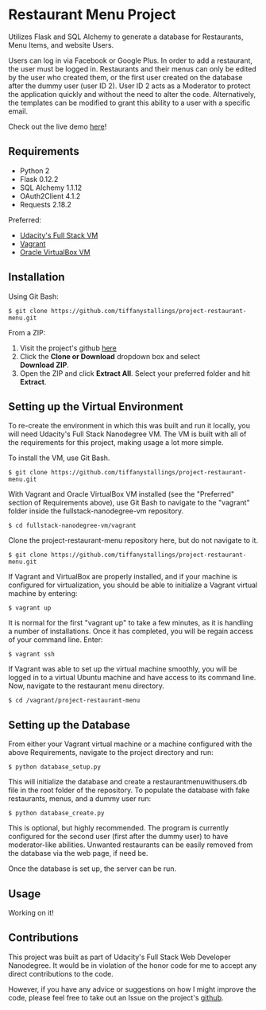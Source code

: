 # Restaurant Menu Project

Utilizes Flask and SQL Alchemy to generate a database for Restaurants, Menu Items, and website Users.

Users can log in via Facebook or Google Plus. In order to add a restaurant, the user must be logged in. Restaurants and their menus can only be edited by the user who created them, or the first user created on the database after the dummy user (user ID 2). User ID 2 acts as a Moderator to protect the application quickly and without the need to alter the code. Alternatively, the templates can be modified to grant this ability to a user with a specific email.

Check out the live demo [here](https://menupoly.herokuapp.com)!

## Requirements
* Python 2
* Flask 0.12.2
* SQL Alchemy 1.1.12
* OAuth2Client 4.1.2
* Requests 2.18.2

Preferred:
* [Udacity's Full Stack VM](https://github.com/udacity/fullstack-nanodegree-vm)
* [Vagrant](https://www.vagrantup.com/downloads.html)
* [Oracle VirtualBox VM](https://www.virtualbox.org/wiki/Downloads)

## Installation
Using Git Bash:

`$ git clone https://github.com/tiffanystallings/project-restaurant-menu.git`

From a ZIP:
1. Visit the project's github [here](https://github.com/tiffanystallings/project-restaurant-menu)
2. Click the **Clone or Download** dropdown box and select  
**Download ZIP**.
3. Open the ZIP and click **Extract All**. Select your preferred  folder and hit **Extract**.

## Setting up the Virtual Environment
To re-create the environment in which this was built and run it locally, you will need Udacity's Full Stack Nanodegree VM. The VM is built with all of the requirements for this project, making usage a lot more simple.

To install the VM, use Git Bash.

`$ git clone https://github.com/tiffanystallings/project-restaurant-menu.git`

With Vagrant and Oracle VirtualBox VM installed (see the "Preferred" section of Requirements above), use Git Bash to navigate to the "vagrant" folder inside the fullstack-nanodegree-vm repository.

`$ cd fullstack-nanodegree-vm/vagrant`

Clone the project-restaurant-menu repository here, but do not navigate to it.

`$ git clone https://github.com/tiffanystallings/project-restaurant-menu.git`

If Vagrant and VirtualBox are properly installed, and if your machine is configured for virtualization, you should be able to initialize a Vagrant virtual machine by entering:

`$ vagrant up`

It is normal for the first "vagrant up" to take a few minutes, as it is handling a number of installations. Once it has completed, you will be regain access of your command line. Enter:

`$ vagrant ssh`

If Vagrant was able to set up the virtual machine smoothly, you will be logged in to a virtual Ubuntu machine and have access to its command line. Now, navigate to the restaurant menu directory.

`$ cd /vagrant/project-restaurant-menu`

## Setting up the Database
From either your Vagrant virtual machine or a machine configured with the above Requirements, navigate to the project directory and run:

`$ python database_setup.py`

This will initialize the database and create a restaurantmenuwithusers.db file in the root folder of the repository. To populate the database with fake restaurants, menus, and a dummy user run:

`$ python database_create.py`

This is optional, but highly recommended. The program is currently configured for the second user (first after the dummy user) to have moderator-like abilities. Unwanted restaurants can be easily removed from the database via the web page, if need be.

Once the database is set up, the server can be run.

## Usage
Working on it!

## Contributions
This project was built as part of Udacity's Full Stack Web Developer Nanodegree. It would be in violation of the honor code for me to accept any direct contributions to the code.

However, if you have any advice or suggestions on how I might improve the code, please feel free to take out an Issue on the project's [github](https://github.com/tiffanystallings/project-restaurant-menu).
